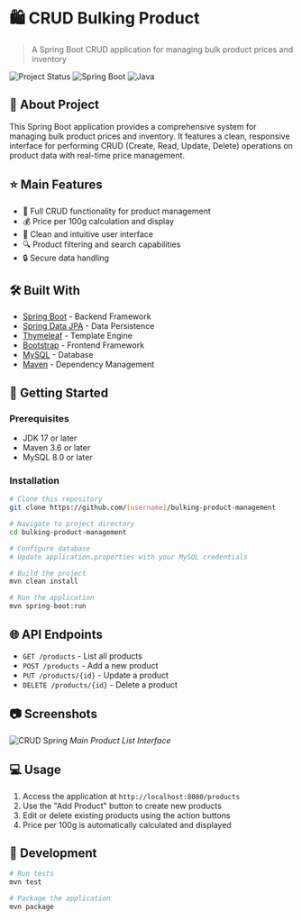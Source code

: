 # 🛍️ CRUD Bulking Product
> A Spring Boot CRUD application for managing bulk product prices and inventory

![Project Status](https://img.shields.io/badge/status-active-success.svg)
![Spring Boot](https://img.shields.io/badge/Spring%20Boot-3.5.0-brightgreen.svg)
![Java](https://img.shields.io/badge/Java-17-orange.svg)

## 📖 About Project
This Spring Boot application provides a comprehensive system for managing bulk product prices and inventory. It features a clean, responsive interface for performing CRUD (Create, Read, Update, Delete) operations on product data with real-time price management.

## ⭐ Main Features
- 📝 Full CRUD functionality for product management
- 💰 Price per 100g calculation and display
- 🎨 Clean and intuitive user interface
- 🔍 Product filtering and search capabilities
- 🔒 Secure data handling

## 🛠️ Built With
- [Spring Boot](https://spring.io/projects/spring-boot) - Backend Framework
- [Spring Data JPA](https://spring.io/projects/spring-data-jpa) - Data Persistence
- [Thymeleaf](https://www.thymeleaf.org/) - Template Engine
- [Bootstrap](https://getbootstrap.com/) - Frontend Framework
- [MySQL](https://www.mysql.com/) - Database
- [Maven](https://maven.apache.org/) - Dependency Management

## 🏁 Getting Started

### Prerequisites
- JDK 17 or later
- Maven 3.6 or later
- MySQL 8.0 or later

### Installation
```bash
# Clone this repository
git clone https://github.com/[username]/bulking-product-management

# Navigate to project directory
cd bulking-product-management

# Configure database
# Update application.properties with your MySQL credentials

# Build the project
mvn clean install

# Run the application
mvn spring-boot:run
```

## 🌐 API Endpoints
- `GET /products` - List all products
- `POST /products` - Add a new product
- `PUT /products/{id}` - Update a product
- `DELETE /products/{id}` - Delete a product

## 📷 Screenshots
![CRUD Spring](https://github.com/user-attachments/assets/56c8fe12-be34-4f08-a6ff-1688c14d13ac)
*Main Product List Interface*

## 💻 Usage
1. Access the application at `http://localhost:8080/products`
2. Use the "Add Product" button to create new products
3. Edit or delete existing products using the action buttons
4. Price per 100g is automatically calculated and displayed

## 🔧 Development
```bash
# Run tests
mvn test

# Package the application
mvn package
```
